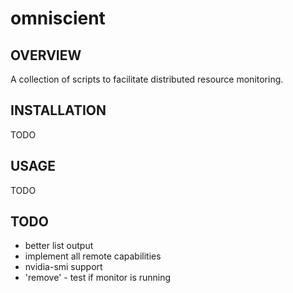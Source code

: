 # omniscient
## OVERVIEW
A collection of scripts to facilitate distributed resource monitoring.

## INSTALLATION
TODO

## USAGE
TODO

## TODO
- better list output
- implement all remote capabilities
- nvidia-smi support
- 'remove' - test if monitor is running
